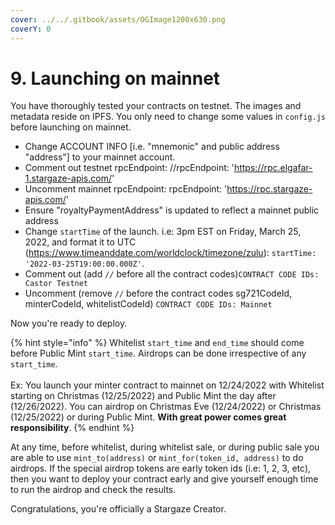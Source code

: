 ```yaml
---
cover: ../../.gitbook/assets/OGImage1200x630.png
coverY: 0
---
```


# 9. Launching on mainnet

You have thoroughly tested your contracts on testnet. The images and metadata reside on IPFS. You only need to change some values in `config.js` before launching on mainnet.&#x20;

* Change ACCOUNT INFO [i.e. "mnemonic" and public address "address"] to your mainnet account.
* Comment out testnet rpcEndpoint: //rpcEndpoint: 'https://rpc.elgafar-1.stargaze-apis.com/'
* Uncomment mainnet rpcEndpoint: rpcEndpoint: 'https://rpc.stargaze-apis.com/'
* Ensure "royaltyPaymentAddress" is updated to reflect a mainnet public address
* Change `startTime` of the launch. i.e: 3pm EST on Friday, March 25, 2022, and format it to UTC (https://www.timeanddate.com/worldclock/timezone/zulu): `startTime: '2022-03-25T19:00:00.000Z'`.
* Comment out (add `//` before all the contract codes)`CONTRACT CODE IDs: Castor Testnet`&#x20;
* Uncomment (remove `//` before the contract codes sg721CodeId, minterCodeId, whitelistCodeId) `CONTRACT CODE IDs: Mainnet`&#x20;

Now you're ready to deploy.&#x20;

{% hint style="info" %}
Whitelist `start_time` and `end_time` should come before Public Mint `start_time`. Airdrops can be done irrespective of any `start_time`.\
\
Ex: You launch your minter contract to mainnet on 12/24/2022 with Whitelist starting on Christmas (12/25/2022) and Public Mint the day after (12/26/2022). You can airdrop on Christmas Eve (12/24/2022) or Christmas (12/25/2022) or during Public Mint. **With great power comes great responsibility**.
{% endhint %}

At any time, before whitelist, during whitelist sale, or during public sale you are able to use `mint_to(address)` or `mint_for(token_id, address)` to do airdrops. If the special airdrop tokens are  early token ids (i.e: 1, 2, 3, etc), then you want to deploy your contract early and give yourself enough time to run the airdrop and check the results.

Congratulations, you're officially a Stargaze Creator.
